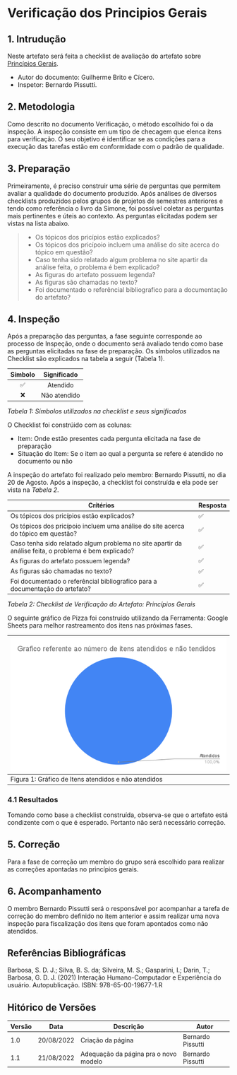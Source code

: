 # Verificação dos Principios Gerais

## 1. Intrudução

Neste artefato será feita a checklist de avaliação do artefato
sobre [Princípios Gerais](/analise_de_requisitos/principios_gerais.md).

- Autor do documento: Guilherme Brito e Cícero.
- Inspetor: Bernardo Pissutti.


## 2. Metodologia

Como descrito no documento Verificação, o método escolhido foi o da inspeção.
A inspeção consiste em um tipo de checagem que elenca itens para verificação.
O seu objetivo é identificar se as condições para a execução das tarefas estão em conformidade com o padrão de qualidade.

## 3. Preparação

Primeiramente, é preciso construir uma série de perguntas que permitem avaliar a qualidade
do documento produzido. Após análises de diversos checklists produzidos pelos grupos de projetos
de semestres anteriores e tendo como referência o livro da Simone, foi possível coletar as perguntas mais pertinentes e úteis ao contexto. 
As perguntas elicitadas podem ser vistas na lista abaixo.

> - Os tópicos dos pricípios estão explicados?
> - Os tópicos dos pricípoio incluem uma análise do site acerca do tópico em questão?
> - Caso tenha sido relatado algum problema no site apartir da análise feita, o problema é bem explicado?
> - As figuras do artefato possuem legenda?
> - As figuras são chamadas no texto?
> - Foi documentado o referêncial bibliografico para a documentação do artefato?

## 4. Inspeção

Após a preparação das perguntas, a fase seguinte corresponde ao processo de Inspeção,
onde o documento será avaliado tendo como base as perguntas elicitadas na fase de preparação. 
Os símbolos utilizados na Checklist são explicados na tabela a seguir (Tabela 1).

| Símbolo | Significado  |
|:-------:|:------------:|
|   ✅      |   Atendido   |
|   ❌      | Não atendido |

_Tabela 1: Símbolos utilizados na checklist e seus significados_

O Checklist foi constrúido com as colunas:

- Item: Onde estão presentes cada pergunta elicitada na fase de preparação
- Situação do Item: Se o item ao qual a pergunta se refere é atendido no documento ou não

A inspeção do artefato foi realizado pelo membro: Bernardo Pissutti, no dia 20 de Agosto. Após a inspeção, a
checklist foi construída e ela pode ser vista na _Tabela 2_.

| Crítérios                                                                                             | Resposta |
|-------------------------------------------------------------------------------------------------------|----------|
| Os tópicos dos pricípios estão explicados?                                                            | ✅        |
| Os tópicos dos pricípoio incluem uma análise do site acerca do tópico em questão?                     | ✅        |
| Caso tenha sido relatado algum problema no site apartir da análise feita, o problema é bem explicado? | ✅        |
| As figuras do artefato possuem legenda?                                                               | ✅        |
| As figuras são chamadas no texto?                                                                     | ✅        |
| Foi documentado o referêncial bibliografico para a documentação do artefato?                          | ✅        |

_Tabela 2: Checklist de Verificação do Artefato: Princípios Gerais_

O seguinte gráfico de Pizza foi construído utilizando da Ferramenta: Google Sheets para melhor rastreamento dos itens nas próximas fases.

| ![imagemGráfico](../../_media/grafico_principiosgerais.png) |
|-------------------------------------------------------------|
| Figura 1: Gráfico de Itens atendidos e não atendidos        |

### 4.1 Resultados

Tomando como base a checklist construída, observa-se que o artefato está condizente com o que é esperado. Portanto não será necessário correção.

## 5. Correção

Para a fase de correção um membro do grupo será escolhido para realizar as correções apontadas no princípios gerais.

## 6. Acompanhamento

O membro Bernardo Pissutti será o responsável por acompanhar a tarefa de correção do membro definido no item anterior
e assim realizar uma nova inspeção para fiscalização dos itens que foram apontados como não atendidos.

## Referências Bibliográficas

Barbosa, S. D. J.; Silva, B. S. da; Silveira, M. S.; Gasparini, I.; Darin, T.; Barbosa, G. D. J. (2021) Interação Humano-Computador
e Experiência do usuário. Autopublicação. ISBN: 978-65-00-19677-1.R

## Hitórico de Versões

| Versão | Data       | Descrição                             | Autor              |
|--------|------------|---------------------------------------|--------------------|
| 1.0    | 20/08/2022 | Criação da página                     | Bernardo Pissutti  |
| 1.1    | 21/08/2022 | Adequação da página pra o novo modelo | Bernardo Pissutti  |
